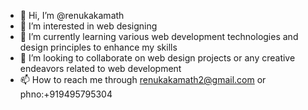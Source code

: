 - 👋 Hi, I’m @renukakamath
- 👀 I’m interested in  web designing
- 🌱 I’m currently learning various web development technologies and design principles to enhance my skills
- 💞️ I’m looking to collaborate on  web design projects or any creative endeavors related to web development
- 📫 How to reach me through renukakamath2@gmail.com or phno:+919495795304

<!---
renukakamath/renukakamath is a ✨ special ✨ repository because its `README.md` (this file) appears on your GitHub profile.
You can click the Preview link to take a look at your changes.
--->
